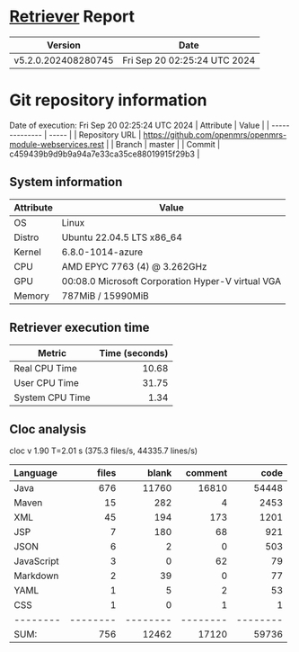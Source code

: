 # [Retriever](https://github.com/PalladioSimulator/Palladio-ReverseEngineering-Retriever) Report
| Version | Date |
| ------- | ---- |
| v5.2.0.202408280745 | Fri Sep 20 02:25:24 UTC 2024 |

# Git repository information
Date of execution: Fri Sep 20 02:25:24 UTC 2024
|    Attribute   | Value |
| -------------- | ----- |
| Repository URL | https://github.com/openmrs/openmrs-module-webservices.rest |
| Branch         | master |
| Commit         | c459439b9d9b9a94a7e33ca35ce88019915f29b3 |


## System information
| Attribute | Value |
| --------- | ----- |
| OS | Linux  |
| Distro | Ubuntu 22.04.5 LTS x86_64  |
| Kernel | 6.8.0-1014-azure  |
| CPU | AMD EPYC 7763 (4) @ 3.262GHz  |
| GPU | 00:08.0 Microsoft Corporation Hyper-V virtual VGA  |
| Memory | 787MiB / 15990MiB  |

## Retriever execution time
| Metric | Time (seconds) |
| --- | ---: |
| Real CPU Time | 10.68 |
| User CPU Time | 31.75 |
| System CPU Time | 1.34 |
<!--
Explainations:
- __Real CPU Time__: actual time the command has run (can be less than total time spent in user and system mode for multi-threaded processes)
- __User CPU Time__: time the command has spent running in user mode
- __System CPU Time__: time the command has spent running in system or kernel mode
-->

## Cloc analysis
cloc v 1.90  T=2.01 s (375.3 files/s, 44335.7 lines/s)

Language|files|blank|comment|code
:-------|-------:|-------:|-------:|-------:
Java|676|11760|16810|54448
Maven|15|282|4|2453
XML|45|194|173|1201
JSP|7|180|68|921
JSON|6|2|0|503
JavaScript|3|0|62|79
Markdown|2|39|0|77
YAML|1|5|2|53
CSS|1|0|1|1
--------|--------|--------|--------|--------
SUM:|756|12462|17120|59736
